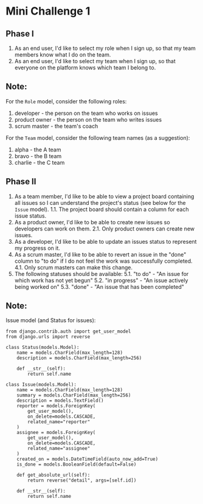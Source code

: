 # Mini Challenge 1


## Phase I
1. As an end user, I'd like to select my role when I sign up, so that my team members know what I do on the team.
2. As an end user, I'd like to select my team when I sign up, so that everyone on the platform knows which team I belong to.

## Note:
For the `Role` model, consider the following roles:
1. developer - the person on the team who works on issues
2. product owner - the person on the team who writes issues
3. scrum master - the team's coach

For the `Team` model, consider the following team names (as a suggestion):
1. alpha - the A team
2. bravo - the B team
3. charlie - the C team


## Phase II
1. As a team member, I'd like to be able to view a project board containing all issues so I can understand the project's status (see below for the `Issue` model).
1.1. The project board should contain a column for each issue status.
2. As a product owner, I'd like to be able to create new issues so developers can work on them.
2.1. Only product owners can create new issues.
3. As a developer, I'd like to be able to update an issues status to represent my progress on it.
4. As a scrum master, I'd like to be able to revert an issue in the "done" column to "to do" if I do not feel the work was successfully completed.
4.1. Only scrum masters can make this change.
5. The following statuses should be available:
5.1. "to do" - "An issue for which work has not yet begun"
5.2. "in progress" - "An issue actively being worked on"
5.3. "done" - "An issue that has been completed"
## Note:
Issue model (and Status for issues):
```
from django.contrib.auth import get_user_model
from django.urls import reverse

class Status(models.Model):
    name = models.CharField(max_length=128)
    description = models.CharField(max_length=256)

    def __str__(self):
        return self.name

class Issue(models.Model):
    name = models.CharField(max_length=128)
    summary = models.CharField(max_length=256)
    description = models.TextField()
    reporter = models.ForeignKey(
        get_user_model(),
        on_delete=models.CASCADE,
        related_name="reporter"
    )
    assignee = models.ForeignKey(
        get_user_model(),
        on_delete=models.CASCADE,
        related_name="assignee"
    )
    created_on = models.DateTimeField(auto_now_add=True)
    is_done = models.BooleanField(default=False)

    def get_absolute_url(self):
        return reverse("detail", args=[self.id])

    def __str__(self):
        return self.name
```